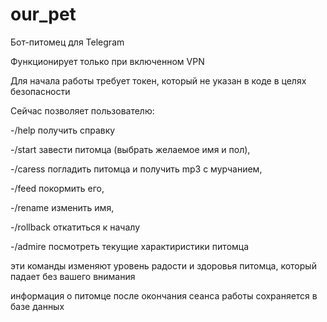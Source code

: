 # our_pet
Бот-питомец для Telegram

Функционирует только при включенном VPN

Для начала работы требует токен, который не указан в коде в целях безопасности

Сейчас позволяет пользователю:

-/help получить справку

-/start завести питомца (выбрать желаемое имя и пол),

-/caress погладить питомца и получить mp3 с мурчанием,

-/feed покормить его,

-/rename изменить имя,

-/rollback откатиться к началу

-/admire посмотреть текущие характиристики питомца

эти команды изменяют уровень радости и здоровья питомца, который падает без вашего внимания

информация о питомце после окончания сеанса работы сохраняется в базе данных
